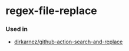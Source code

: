 regex-file-replace
==================
### Used in
- [dirkarnez/github-action-search-and-replace](https://github.com/dirkarnez/github-action-search-and-replace)
